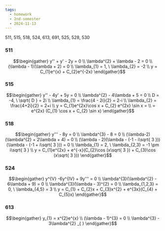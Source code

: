 ```yaml
---
tags:
  - homework
  - 2nd-semester
  - 2024-11-13
---
```


511, 515, 518, 524, 613, 691, 525, 528, 530
### 511

$$\begin{gather}
y'' + y' - 2y = 0 \\
\lambda^{2} + \lambda - 2 = 0 \\
(\lambda - 1)(\lambda + 2) = 0 \\
\lambda_{1} = 1, \ \lambda_{2} = -2 \\
y = C_{1}e^{x} + C_{2}e^{-2x}
\end{gather}$$

### 515

$$\begin{gather}
y'' - 4y' + 5y = 0 \\
\lambda^{2} - 4\lambda + 5 = 0 \\
D = -4, \ \sqrt{ D } = 2i \\
\lambda_{1} = \frac{4 - 2i}{2} = 2-i \\
\lambda_{2} = \frac{4+2i}{2} = 2+i \\
y = C_{1}e^{2x}\cos x + C_{2} e^{2x} \sin x = \\
= e^{2x} (C_{1} \cos x + C_{2} \sin x)
\end{gather}$$

### 518

$$\begin{gather}
y''' - 8y = 0 \\
\lambda^{3} - 8 = 0 \\
(\lambda-2)(\lambda^{2} + 2\lambda + 4) = 0 \\
(\lambda - 2)(\lambda - (-1 - i\sqrt{ 3 }))(\lambda - (-1 + i\sqrt{ 3 })) = 0 \\
\lambda_{1} = 2, \ \lambda_{2,3} = -1 \pm i\sqrt{ 3 } \\
y = C_{1}e^{2x} + e^{-x}(C_{2}\cos (x\sqrt{ 3 }) + C_{3}\cos (x\sqrt{ 3 }))
\end{gather}$$

### 524

$$\begin{gather}
y^{V} -6y^{IV} + 9y''' = 0 \\
\lambda^{3}(\lambda^{2} - 6\lambda + 9) = 0 \\
\lambda^{3}(\lambda - 3)^{2} = 0 \\
\lambda_{1,2,3} = 0, \ \lambda_{4,5} = 3 \\
y = C_{1} + C_{2}x + C_{3}x^{2} + e^{3x}(C_{4} + C_{5}x)
\end{gather}$$

### 613

$$\begin{gather}
y_{1} = x^{2}e^{x} \\
(\lambda - 1)^{3} = 0 \\
\lambda^{3} - 3\lambda^{2} _{ }
\end{gather}$$